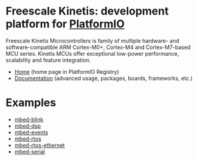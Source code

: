 
# Freescale Kinetis: development platform for [PlatformIO](https://platformio.org)

Freescale Kinetis Microcontrollers is family of multiple hardware- and software-compatible ARM Cortex-M0+, Cortex-M4 and Cortex-M7-based MCU series. Kinetis MCUs offer exceptional low-power performance, scalability and feature integration.

* [Home](https://platformio.org/platforms/freescalekinetis) (home page in PlatformIO Registry)
* [Documentation](http://docs.platformio.org/page/platforms/freescalekinetis.html) (advanced usage, packages, boards, frameworks, etc.)

# Examples

* [mbed-blink](https://github.com/platformio/platform-freescalekinetis/tree/master/examples/mbed-blink)
* [mbed-dsp](https://github.com/platformio/platform-freescalekinetis/tree/master/examples/mbed-dsp)
* [mbed-events](https://github.com/platformio/platform-freescalekinetis/tree/master/examples/mbed-events)
* [mbed-rtos](https://github.com/platformio/platform-freescalekinetis/tree/master/examples/mbed-rtos)
* [mbed-rtos-ethernet](https://github.com/platformio/platform-freescalekinetis/tree/master/examples/mbed-rtos-ethernet)
* [mbed-serial](https://github.com/platformio/platform-freescalekinetis/tree/master/examples/mbed-serial)
